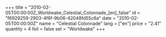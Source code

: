 +++
title = "2010-02-05T00:00:00Z_Worldwake_Celestial_Colonnade_[en]_false"
id = "f6929259-2903-4f6f-9b06-42048fd55c6a"
date = "2010-02-05T00:00:00Z"
name = "Celestial Colonnade"
lang = ["en"]
price = "2.41"
quantity = 4
foil = false
set = "Worldwake"
+++
